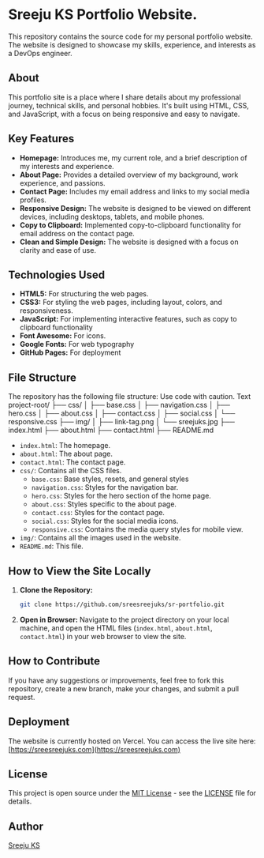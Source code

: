 # Sreeju KS Portfolio Website.

This repository contains the source code for my personal portfolio website. The website is designed to showcase my skills, experience, and interests as a DevOps engineer.

## About

This portfolio site is a place where I share details about my professional journey, technical skills, and personal hobbies. It's built using HTML, CSS, and JavaScript, with a focus on being responsive and easy to navigate.

## Key Features

*   **Homepage:** Introduces me, my current role, and a brief description of my interests and experience.
*   **About Page:** Provides a detailed overview of my background, work experience, and passions.
*   **Contact Page:** Includes my email address and links to my social media profiles.
*   **Responsive Design:** The website is designed to be viewed on different devices, including desktops, tablets, and mobile phones.
*   **Copy to Clipboard:** Implemented copy-to-clipboard functionality for email address on the contact page.
*   **Clean and Simple Design:** The website is designed with a focus on clarity and ease of use.

## Technologies Used

*   **HTML5:** For structuring the web pages.
*   **CSS3:** For styling the web pages, including layout, colors, and responsiveness.
*   **JavaScript:** For implementing interactive features, such as copy to clipboard functionality
*   **Font Awesome:** For icons.
*   **Google Fonts:** For web typography
*   **GitHub Pages:** For deployment

## File Structure

The repository has the following file structure:
Use code with caution.
Text
project-root/
├── css/
│ ├── base.css
│ ├── navigation.css
│ ├── hero.css
│ ├── about.css
│ ├── contact.css
│ ├── social.css
│ └── responsive.css
├── img/
│ ├── link-tag.png
│ └── sreejuks.jpg
├── index.html
├── about.html
├── contact.html
├── README.md

*   `index.html`: The homepage.
*   `about.html`: The about page.
*   `contact.html`: The contact page.
*   `css/`: Contains all the CSS files.
    *   `base.css`: Base styles, resets, and general styles
    *   `navigation.css`: Styles for the navigation bar.
    *   `hero.css`: Styles for the hero section of the home page.
    *   `about.css`: Styles specific to the about page.
    *   `contact.css`: Styles for the contact page.
    *   `social.css`: Styles for the social media icons.
    *   `responsive.css`: Contains the media query styles for mobile view.
*   `img/`: Contains all the images used in the website.
*   `README.md`: This file.

## How to View the Site Locally

1.  **Clone the Repository:**
    ```bash
    git clone https://github.com/sreesreejuks/sr-portfolio.git
    ```

2.  **Open in Browser:**
    Navigate to the project directory on your local machine, and open the HTML files (`index.html`, `about.html`, `contact.html`) in your web browser to view the site.

## How to Contribute

If you have any suggestions or improvements, feel free to fork this repository, create a new branch, make your changes, and submit a pull request.

## Deployment

The website is currently hosted on Vercel. You can access the live site here: [https://sreesreejuks.com](https://sreesreejuks.com)

## License

This project is open source under the [MIT License](https://opensource.org/licenses/MIT) - see the [LICENSE](LICENSE) file for details.

## Author

[Sreeju KS](https://github.com/sreesreejuks)
